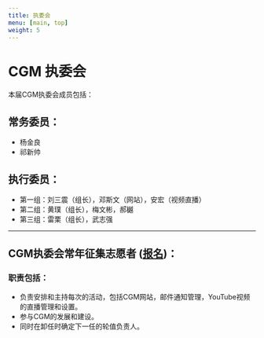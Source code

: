 ```yaml
---
title: 执委会
menu: [main, top]
weight: 5
---
```



# CGM 执委会

本届CGM执委会成员包括：

## 常务委员：
- 杨金良
- 祁新帅

## 执行委员：
- 第一组：刘三震（组长），邓斯文（网站），安宏（视频直播）
- 第二组：黄璞（组长），梅文彬，郝樾
- 第三组：雷栗（组长），武志强


------------------

## CGM执委会常年征集志愿者 ([报名](https://goo.gl/forms/9zcXWwyhvdIzuKeT2))：

### 职责包括：
- 负责安排和主持每次的活动，包括CGM网站，邮件通知管理，YouTube视频的直播管理和设置。
- 参与CGM的发展和建设。
- 同时在卸任时确定下一任的轮值负责人。

